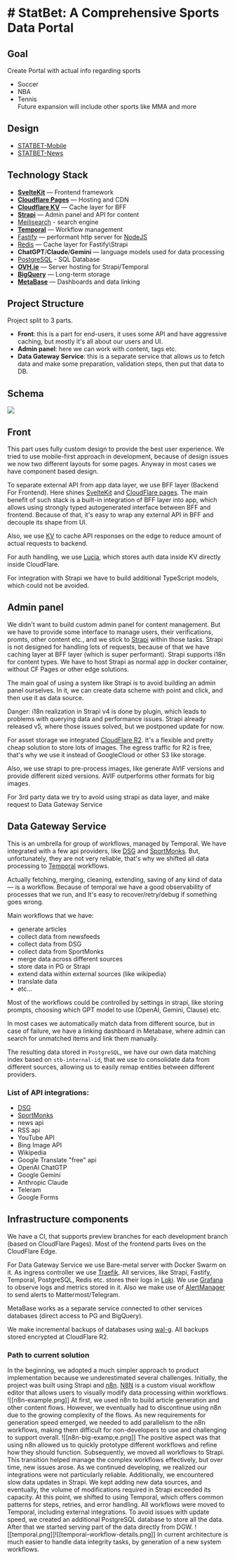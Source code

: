 # # StatBet: A Comprehensive Sports Data Portal  

## Goal  
  
Create Portal with actual info regarding sports  
  
- Soccer  
- NBA  
- Tennis  
Future expansion will include other sports like MMA and more 
## Design  
- [STATBET-Mobile](<https://www.figma.com/file/qfzdQledOZISrm2omHvRea/STATBET-Mobile-%26-Desktop-4.0-(Copy)>)
- [STATBET-News](<https://www.figma.com/file/PbQ5ymO1sFZ7Ro863U83hx/STATBET-News-(Team-Project)>)
## Technology Stack  
- **[SvelteKit](https://svelte.dev/docs/kit/introduction)** — Frontend framework
- **[Cloudflare Pages](https://pages.cloudflare.com/)** — Hosting and CDN
- **[Cloudflare KV](https://developers.cloudflare.com/kv/)** — Cache layer for BFF
- **[Strapi](https://strapi.io/)** — Admin panel and API for content
- [Meilisearch](https://www.meilisearch.com/) - search engine
- **[Temporal](https://temporal.io/)** — Workflow management
- [Fastify](https://fastify.dev/) —  performant http server for [NodeJS](https://nodejs.org/)
- [Redis](https://redis.io/) — Cache layer for Fastify\Strapi
- **ChatGPT**/**Claude**/**Gemini** — language models used for data processing
- [PostgreSQL](https://www.postgresql.org/) - SQL Database
- **[OVH.ie](https://www.ovhcloud.com/en-ie/)** — Server hosting for Strapi/Temporal
- **[BigQuery](https://cloud.google.com/bigquery)** — Long-term storage
- **[MetaBase](https://www.metabase.com/)** — Dashboards and data linking  
## Project Structure
  
Project split to 3 parts.  
  
- **Front**: this is a part for end-users, it uses some API and have aggressive caching, but mostly it's all about our users and UI.  
- **Admin panel**: here we can work with content, tags etc. 
- **Data Gateway Service**: this is a separate service that allows us to fetch data and make some preparation, validation steps, then put that data to DB.
## Schema  
[![](https://mermaid.ink/img/pako:eNp1VF2P2jAQ_CuWn0ACRIDAEVWVSinXqr0WlNM9FHhw4yWxmsSR7RS4hP_ejZODE9z5AX_s7Ozs2KSggeRAPbqL5T6ImDLkcb5JCY7PsYDUtNb1vG2TbvcjWSiZGkh5DdH5n1CxLEKszPkiZgrqQDVeoDZvtlhcIripDsuABREQzgwjOyUTwjJRku9PNfBcpEGT8h4MQYEiiIEEltuUvsH6Yt2q5_b2jZSh4iTDvGOTVPJQX8mfo4SlgowwQ349fb0oPSMwZ10J7YbMwJ4duxrUPxHA9oKthoEkk4rFtnoWrluZ1CYEf_WjfYXcMW3E7miBiLwEz31XA8siourEN1IByZQMQGvgVwZcMup9kyRSDgdrcEkeQMRCA1NBdIP-YNHVKhGcx9iggpL42CKo927Dt1Q1-Q332Tc4GFApGtL4pW96w3egbW-WabZat2YiXOWgjq8tu4B3YJqyREHIFBdpSDS6bnRZ3eMCgH9afisK357ZuyXVIcHT0-ktbxtXSQp7TfbC4HuOmLlfPpbNXBTN4n2OEF9ajG9DG0tT_sSfqmpRVKtagJViGcgrV2mHJqASJjj-DYsqsKEmggQ21MMlZ-rvhm7SE-JYbqR_TAPqGZVDhyqZhxH1dizWuMszdAXmgqH1yfk0Yyn1CnqgXnfcm7h9Z-I6w0nfvbtzBx16pN6kNxqPpk5_0HccdzJwB6cOfZYSGfq9qTuYuqPJeOoMR-7AcS3dbxusFQAXeHkP9TfEfkpedHyxkUbG6T_gjmKT?type=png)](https://mermaid.live/edit#pako:eNp1VF2P2jAQ_CuWn0ACRIDAEVWVSinXqr0WlNM9FHhw4yWxmsSR7RS4hP_ejZODE9z5AX_s7Ozs2KSggeRAPbqL5T6ImDLkcb5JCY7PsYDUtNb1vG2TbvcjWSiZGkh5DdH5n1CxLEKszPkiZgrqQDVeoDZvtlhcIripDsuABREQzgwjOyUTwjJRku9PNfBcpEGT8h4MQYEiiIEEltuUvsH6Yt2q5_b2jZSh4iTDvGOTVPJQX8mfo4SlgowwQ349fb0oPSMwZ10J7YbMwJ4duxrUPxHA9oKthoEkk4rFtnoWrluZ1CYEf_WjfYXcMW3E7miBiLwEz31XA8siourEN1IByZQMQGvgVwZcMup9kyRSDgdrcEkeQMRCA1NBdIP-YNHVKhGcx9iggpL42CKo927Dt1Q1-Q332Tc4GFApGtL4pW96w3egbW-WabZat2YiXOWgjq8tu4B3YJqyREHIFBdpSDS6bnRZ3eMCgH9afisK357ZuyXVIcHT0-ktbxtXSQp7TfbC4HuOmLlfPpbNXBTN4n2OEF9ajG9DG0tT_sSfqmpRVKtagJViGcgrV2mHJqASJjj-DYsqsKEmggQ21MMlZ-rvhm7SE-JYbqR_TAPqGZVDhyqZhxH1dizWuMszdAXmgqH1yfk0Yyn1CnqgXnfcm7h9Z-I6w0nfvbtzBx16pN6kNxqPpk5_0HccdzJwB6cOfZYSGfq9qTuYuqPJeOoMR-7AcS3dbxusFQAXeHkP9TfEfkpedHyxkUbG6T_gjmKT)


## Front

This part uses fully custom design to provide the best user experience. We tried to use mobile-first approach in development, because of design issues we now two different layouts for some pages. Anyway in most cases we have component based design.

To separate external API from app data layer, we use BFF layer (Backend For Frontend). Here shines [SvelteKit](https://kit.svelte.dev/) and [CloudFlare pages](https://pages.cloudflare.com/). The main benefit of such stack is a built-in integration of BFF layer into app, which allows using strongly typed autogenerated interface between BFF and frontend. Because of that, it's easy to wrap any external API in BFF and decouple its shape from UI. 

Also, we use [KV](https://developers.cloudflare.com/kv/) to cache API responses on the edge to reduce amount of actual requests to backend.

For auth handling, we use [Lucia](https://lucia-auth.com/getting-started/sveltekit/), which stores auth data inside KV directly inside CloudFlare.

For integration with Strapi we have to build additional TypeScript models, which could not be avoided.
## Admin panel

We didn't want to build custom admin panel for content management. But we have to provide some interface to manage users, their verifications, promts, other content etc., and we stick to [Strapi](strapi.io) within those tasks. 
Strapi is not designed for handling lots of requests, because of that we have caching layer at BFF layer (which is super performant). Strapi supports i18n for content types. We have to host Strapi as normal app in docker container, without CF Pages or other edge solutions.

The main goal of using a system like Strapi is to avoid building an admin panel ourselves. In it, we can create data scheme with point and click, and then use it as data source.

Danger: i18n realization in Strapi v4 is done by plugin, which leads to problems with querying data and performance issues. Strapi already released v5, where those issues solved, but we postponed update for now.

For asset storage we integrated [CloudFlare R2](https://developers.cloudflare.com/r2/). It's a flexible and pretty cheap solution to store lots of images. The egress traffic for R2 is free, that's why we use it instead of GoogleCloud or other S3 like storage.

Also, we use strapi to pre-process images, like generate AVIF versions and provide different sized versions. AVIF outperforms other formats for big images.

For 3rd party data we try to avoid using strapi as data layer, and make request to Data Gateway Service

## Data Gateway Service
This is an umbrella for group of workflows, managed by Temporal. We have integrated with a few api providers, like [DSG](https://datasportsgroup.com/) and [SportMonks](sportmonks.com). But, unfortunately, they are not very reliable, that's why we shifted all data processing to [Temporal](https://temporal.io/) workflows. 

Actually fetching, merging, cleaning, extending, saving of any kind of data — is a workflow. Because of temporal we have a good observability of processes that we run, and It's easy to recover/retry/debug if something goes wrong.

Main workflows that we have:
- generate articles 
- collect data from newsfeeds
- collect data from DSG
- collect data from SportMonks
- merge data across different sources
- store data in PG or Strapi
- extend data within external sources (like wikipedia)
- translate data
- etc...

Most of the workflows could be controlled by settings in strapi, like storing prompts, choosing which GPT model to use (OpenAI, Gemini, Clause) etc.

In most cases we automatically match data from different source, but in case of failure, we have a linking dashboard in Metabase, where admin can search for unmatched items and link them manually.

The resulting data stored in `PostgreSQL`, we have our own data matching index based on `stb-internal-id`, that we use to consolidate data from different sources, allowing us to easily remap entities between different providers.

### List of API integrations:
- [DSG](https://datasportsgroup.com/)
- [SportMonks](sportmonks.com)
- news api
- RSS api
- YouTube API
- Bing Image API
- Wikipedia
- Google Translate "free" api
- OpenAI ChatGTP
- Google Gemini
- Anthropic Claude
- Teleram
- Google Forms

## Infrastructure components
We have a CI, that supports preview branches for each development branch (based on CloudFlare Pages). Most of the frontend parts lives on the CloudFlare Edge. 

For Data Gateway Service we use Bare-metal server with Docker Swarm on it. As ingress controller we use [Traefik](https://traefik.io/). All services, like Strapi, Fastify, Temporal, PostgreSQL, Redis etc. stores their logs in [Loki](https://grafana.com/oss/loki/). We use [Grafana](https://grafana.com/grafana/) to observe logs and metrics stored in it. Also we make use of [AlertManager](https://prometheus.io/docs/alerting/latest/alertmanager/) to send alerts to Mattermost/Telegram.

MetaBase works as a separate service connected to other services databases (direct access to PG and BigQuery).

We make incremental backups of databases using [wal-g](https://github.com/wal-g/wal-g). All backups stored encrypted at CloudFlare R2.


### Path to current solution

In the beginning, we adopted a much simpler approach to product implementation because we underestimated several challenges. 
Initially, the project was built using Strapi and [n8n](https://n8n.io/). [N8N](https://n8n.io/) is a custom visual workflow editor that allows users to visually modify data processing within workflows. 
![[n8n-example.png]]
At first, we used n8n to build article generation and other content flows. However, we eventually had to discontinue using n8n due to the growing complexity of the flows. As new requirements for generation speed emerged, we needed to add parallelism to the n8n workflows, making them difficult for non-developers to use and challenging to support overall.
![[n8n-big-examp;e.png]]
The positive aspect was that using n8n allowed us to quickly prototype different workflows and refine how they should function.
Subsequently, we moved all workflows to Strapi. This transition helped manage the complex workflows effectively, but over time, new issues arose. As we continued developing, we realized our integrations were not particularly reliable. Additionally, we encountered slow data updates in Strapi. We kept adding new data sources, and eventually, the volume of modifications required in Strapi exceeded its capacity. 
At this point, we shifted to using Temporal, which offers common patterns for steps, retries, and error handling. All workflows were moved to Temporal, including external integrations. To avoid issues with update speed, we created an additional PostgreSQL database to store all the data. After that we started serving part of the data directly from DGW. 
![[temporal.png]]![[temporal-workflow-details.png]]
In current architecture is much easier to handle data integrity tasks, by generation of a new system workflows.

